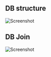 ## DB structure
![Screenshot](https://i.ibb.co/KzW8VYV/ss-db.png)

## DB Join
![Screenshot](https://i.ibb.co/7XKVBTv/ss-result.png)


